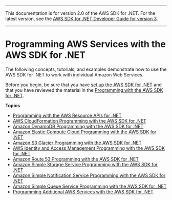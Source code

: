 --------

This documentation is for version 2\.0 of the AWS SDK for \.NET\. For the latest version, see the [AWS SDK for \.NET Developer Guide for version 3](https://docs.aws.amazon.com/AWSSdkDocsNET/V3/DeveloperGuide/welcome.html)\.

--------

# Programming AWS Services with the AWS SDK for \.NET<a name="tutorials-examples"></a>

The following concepts, tutorials, and examples demonstrate how to use the AWS SDK for \.NET to work with individual Amazon Web Services\.

Before you begin, be sure that you have [set up the AWS SDK for \.NET](net-dg-setup.md) and that you have reviewed the material in the [Programming with the AWS SDK for \.NET](net-dg-programming-techniques.md)\.

**Topics**
+ [Programming with the AWS Resource APIs for \.NET](resource-level-apis-intro.md)
+ [AWS CloudFormation Programming with the AWS SDK for \.NET](cloudformation-apis-intro.md)
+ [Amazon DynamoDB Programming with the AWS SDK for \.NET](dynamodb-intro.md)
+ [Amazon Elastic Compute Cloud Programming with the AWS SDK for \.NET](ec2-apis-intro.md)
+ [Amazon S3 Glacier Programming with the AWS SDK for \.NET](glacier-apis-intro.md)
+ [AWS Identity and Access Management Programming with the AWS SDK for \.NET](iam-apis-intro.md)
+ [Amazon Route 53 Programming with the AWS SDK for \.NET](route53-apis-intro.md)
+ [Amazon Simple Storage Service Programming with the AWS SDK for \.NET](s3-apis-intro.md)
+ [Amazon Simple Notification Service Programming with the AWS SDK for \.NET](sns-apis-intro.md)
+ [Amazon Simple Queue Service Programming with the AWS SDK for \.NET](sqs-apis-intro.md)
+ [Programming Additional AWS Services with the AWS SDK for \.NET](other-apis-intro.md)